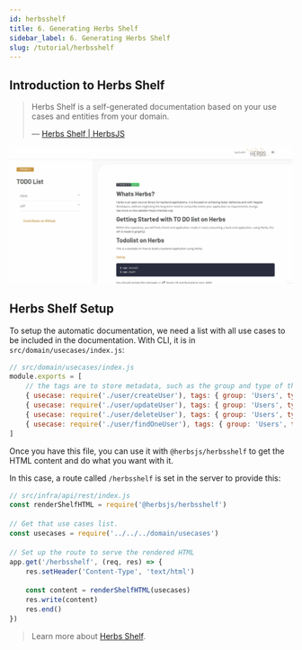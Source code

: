 ```yaml
---
id: herbsshelf
title: 6. Generating Herbs Shelf
sidebar_label: 6. Generating Herbs Shelf
slug: /tutorial/herbsshelf
---
```


## Introduction to Herbs Shelf

> Herbs Shelf is a self-generated documentation based on your use cases and entities from your domain.
>
> — [Herbs Shelf | HerbsJS](/docs/glues/herbsshelf)

![](../../static/img/herbsshelf_screenshot.gif)

## Herbs Shelf Setup

To setup the automatic documentation, we need a list with all use cases to be included in the documentation. With CLI, it is in `src/domain/usecases/index.js`:

```js
// src/domain/usecases/index.js
module.exports = [
    // the tags are to store metadata, such as the group and type of the use case
    { usecase: require('./user/createUser'), tags: { group: 'Users', type: 'mutation'} },
    { usecase: require('./user/updateUser'), tags: { group: 'Users', type: 'mutation'} },
    { usecase: require('./user/deleteUser'), tags: { group: 'Users', type: 'mutation'} },
    { usecase: require('./user/findOneUser'), tags: { group: 'Users', type: 'query'} }
]
```

Once you have this file, you can use it with `@herbsjs/herbsshelf` to get the HTML content and do what you want with it.

In this case, a route called `/herbsshelf` is set in the server to provide this:

```js
// src/infra/api/rest/index.js
const renderShelfHTML = require('@herbsjs/herbsshelf')

// Get that use cases list.
const usecases = require('../../../domain/usecases')

// Set up the route to serve the rendered HTML
app.get('/herbsshelf', (req, res) => {
    res.setHeader('Content-Type', 'text/html')

    const content = renderShelfHTML(usecases)
    res.write(content)
    res.end()
})
```

> Learn more about [Herbs Shelf](/docs/glues/herbsshelf).
